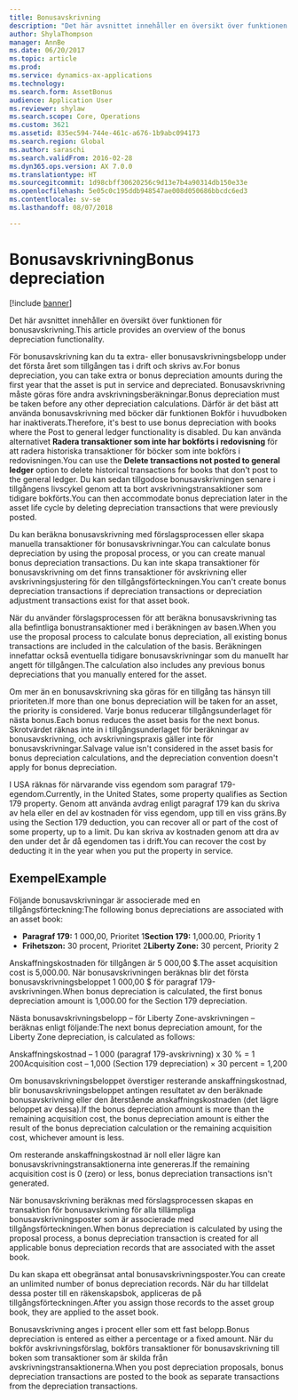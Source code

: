 ```yaml
---
title: Bonusavskrivning
description: "Det här avsnittet innehåller en översikt över funktionen för bonusavskrivning."
author: ShylaThompson
manager: AnnBe
ms.date: 06/20/2017
ms.topic: article
ms.prod: 
ms.service: dynamics-ax-applications
ms.technology: 
ms.search.form: AssetBonus
audience: Application User
ms.reviewer: shylaw
ms.search.scope: Core, Operations
ms.custom: 3621
ms.assetid: 835ec594-744e-461c-a676-1b9abc094173
ms.search.region: Global
ms.author: saraschi
ms.search.validFrom: 2016-02-28
ms.dyn365.ops.version: AX 7.0.0
ms.translationtype: HT
ms.sourcegitcommit: 1d98cbff30620256c9d13e7b4a90314db150e33e
ms.openlocfilehash: 5e05c0c195ddb948547ae008d050686bbcdc6ed3
ms.contentlocale: sv-se
ms.lasthandoff: 08/07/2018

---
```


# <a name="bonus-depreciation"></a><span data-ttu-id="d50f8-103">Bonusavskrivning</span><span class="sxs-lookup"><span data-stu-id="d50f8-103">Bonus depreciation</span></span>

[!include [banner](../includes/banner.md)]

<span data-ttu-id="d50f8-104">Det här avsnittet innehåller en översikt över funktionen för bonusavskrivning.</span><span class="sxs-lookup"><span data-stu-id="d50f8-104">This article provides an overview of the bonus depreciation functionality.</span></span>

<span data-ttu-id="d50f8-105">För bonusavskrivning kan du ta extra- eller bonusavskrivningsbelopp under det första året som tillgången tas i drift och skrivs av.</span><span class="sxs-lookup"><span data-stu-id="d50f8-105">For bonus depreciation, you can take extra or bonus depreciation amounts during the first year that the asset is put in service and depreciated.</span></span> <span data-ttu-id="d50f8-106">Bonusavskrivning måste göras före andra avskrivningsberäkningar.</span><span class="sxs-lookup"><span data-stu-id="d50f8-106">Bonus depreciation must be taken before any other depreciation calculations.</span></span> <span data-ttu-id="d50f8-107">Därför är det bäst att använda bonusavskrivning med böcker där funktionen Bokför i huvudboken har inaktiverats.</span><span class="sxs-lookup"><span data-stu-id="d50f8-107">Therefore, it's best to use bonus depreciation with books where the Post to general ledger functionality is disabled.</span></span> <span data-ttu-id="d50f8-108">Du kan använda alternativet **Radera transaktioner som inte har bokförts i redovisning** för att radera historiska transaktioner för böcker som inte bokförs i redovisningen.</span><span class="sxs-lookup"><span data-stu-id="d50f8-108">You can use the **Delete transactions not posted to general ledger** option to delete historical transactions for books that don't post to the general ledger.</span></span> <span data-ttu-id="d50f8-109">Du kan sedan tillgodose bonusavskrivningen senare i tillgångens livscykel genom att ta bort avskrivningstransaktioner som tidigare bokförts.</span><span class="sxs-lookup"><span data-stu-id="d50f8-109">You can then accommodate bonus depreciation later in the asset life cycle by deleting depreciation transactions that were previously posted.</span></span> 

<span data-ttu-id="d50f8-110">Du kan beräkna bonusavskrivning med förslagsprocessen eller skapa manuella transaktioner för bonusavskrivningar.</span><span class="sxs-lookup"><span data-stu-id="d50f8-110">You can calculate bonus depreciation by using the proposal process, or you can create manual bonus depreciation transactions.</span></span> <span data-ttu-id="d50f8-111">Du kan inte skapa transaktioner för bonusavskrivning om det finns transaktioner för avskrivning eller avskrivningsjustering för den tillgångsförteckningen.</span><span class="sxs-lookup"><span data-stu-id="d50f8-111">You can't create bonus depreciation transactions if depreciation transactions or depreciation adjustment transactions exist for that asset book.</span></span>

<span data-ttu-id="d50f8-112">När du använder förslagsprocessen för att beräkna bonusavskrivning tas alla befintliga bonustransaktioner med i beräkningen av basen.</span><span class="sxs-lookup"><span data-stu-id="d50f8-112">When you use the proposal process to calculate bonus depreciation, all existing bonus transactions are included in the calculation of the basis.</span></span> <span data-ttu-id="d50f8-113">Beräkningen innefattar också eventuella tidigare bonusavskrivningar som du manuellt har angett för tillgången.</span><span class="sxs-lookup"><span data-stu-id="d50f8-113">The calculation also includes any previous bonus depreciations that you manually entered for the asset.</span></span> 

<span data-ttu-id="d50f8-114">Om mer än en bonusavskrivning ska göras för en tillgång tas hänsyn till prioriteten.</span><span class="sxs-lookup"><span data-stu-id="d50f8-114">If more than one bonus depreciation will be taken for an asset, the priority is considered.</span></span> <span data-ttu-id="d50f8-115">Varje bonus reducerar tillgångsunderlaget för nästa bonus.</span><span class="sxs-lookup"><span data-stu-id="d50f8-115">Each bonus reduces the asset basis for the next bonus.</span></span> <span data-ttu-id="d50f8-116">Skrotvärdet räknas inte in i tillgångsunderlaget för beräkningar av bonusavskrivning, och avskrivningspraxis gäller inte för bonusavskrivningar.</span><span class="sxs-lookup"><span data-stu-id="d50f8-116">Salvage value isn't considered in the asset basis for bonus depreciation calculations, and the depreciation convention doesn't apply for bonus depreciation.</span></span> 

<span data-ttu-id="d50f8-117">I USA räknas för närvarande viss egendom som paragraf 179-egendom.</span><span class="sxs-lookup"><span data-stu-id="d50f8-117">Currently, in the United States, some property qualifies as Section 179 property.</span></span> <span data-ttu-id="d50f8-118">Genom att använda avdrag enligt paragraf 179 kan du skriva av hela eller en del av kostnaden för viss egendom, upp till en viss gräns.</span><span class="sxs-lookup"><span data-stu-id="d50f8-118">By using the Section 179 deduction, you can recover all or part of the cost of some property, up to a limit.</span></span> <span data-ttu-id="d50f8-119">Du kan skriva av kostnaden genom att dra av den under det år då egendomen tas i drift.</span><span class="sxs-lookup"><span data-stu-id="d50f8-119">You can recover the cost by deducting it in the year when you put the property in service.</span></span>

## <a name="example"></a><span data-ttu-id="d50f8-120">Exempel</span><span class="sxs-lookup"><span data-stu-id="d50f8-120">Example</span></span>
<span data-ttu-id="d50f8-121">Följande bonusavskrivningar är associerade med en tillgångsförteckning:</span><span class="sxs-lookup"><span data-stu-id="d50f8-121">The following bonus depreciations are associated with an asset book:</span></span>

-   <span data-ttu-id="d50f8-122">**Paragraf 179:** 1 000,00, Prioritet 1</span><span class="sxs-lookup"><span data-stu-id="d50f8-122">**Section 179:** 1,000.00, Priority 1</span></span>
-   <span data-ttu-id="d50f8-123">**Frihetszon:** 30 procent, Prioritet 2</span><span class="sxs-lookup"><span data-stu-id="d50f8-123">**Liberty Zone:** 30 percent, Priority 2</span></span>

<span data-ttu-id="d50f8-124">Anskaffningskostnaden för tillgången är 5 000,00 $.</span><span class="sxs-lookup"><span data-stu-id="d50f8-124">The asset acquisition cost is 5,000.00.</span></span> <span data-ttu-id="d50f8-125">När bonusavskrivningen beräknas blir det första bonusavskrivningsbeloppet 1 000,00 $ för paragraf 179-avskrivningen.</span><span class="sxs-lookup"><span data-stu-id="d50f8-125">When bonus depreciation is calculated, the first bonus depreciation amount is 1,000.00 for the Section 179 depreciation.</span></span> 

<span data-ttu-id="d50f8-126">Nästa bonusavskrivningsbelopp – för Liberty Zone-avskrivningen – beräknas enligt följande:</span><span class="sxs-lookup"><span data-stu-id="d50f8-126">The next bonus depreciation amount, for the Liberty Zone depreciation, is calculated as follows:</span></span> 

<span data-ttu-id="d50f8-127">Anskaffningskostnad – 1 000 (paragraf 179-avskrivning) x 30 % = 1 200</span><span class="sxs-lookup"><span data-stu-id="d50f8-127">Acquisition cost – 1,000 (Section 179 depreciation) × 30 percent = 1,200</span></span> 

<span data-ttu-id="d50f8-128">Om bonusavskrivningsbeloppet överstiger resterande anskaffningskostnad, blir bonusavskrivningsbeloppet antingen resultatet av den beräknade bonusavskrivning eller den återstående anskaffningskostnaden (det lägre beloppet av dessa).</span><span class="sxs-lookup"><span data-stu-id="d50f8-128">If the bonus depreciation amount is more than the remaining acquisition cost, the bonus depreciation amount is either the result of the bonus depreciation calculation or the remaining acquisition cost, whichever amount is less.</span></span> 

<span data-ttu-id="d50f8-129">Om resterande anskaffningskostnad är noll eller lägre kan bonusavskrivningstransaktionerna inte genereras.</span><span class="sxs-lookup"><span data-stu-id="d50f8-129">If the remaining acquisition cost is 0 (zero) or less, bonus depreciation transactions isn't generated.</span></span> 

<span data-ttu-id="d50f8-130">När bonusavskrivning beräknas med förslagsprocessen skapas en transaktion för bonusavskrivning för alla tillämpliga bonusavskrivningsposter som är associerade med tillgångsförteckningen.</span><span class="sxs-lookup"><span data-stu-id="d50f8-130">When bonus depreciation is calculated by using the proposal process, a bonus depreciation transaction is created for all applicable bonus depreciation records that are associated with the asset book.</span></span> 

<span data-ttu-id="d50f8-131">Du kan skapa ett obegränsat antal bonusavskrivningsposter.</span><span class="sxs-lookup"><span data-stu-id="d50f8-131">You can create an unlimited number of bonus depreciation records.</span></span> <span data-ttu-id="d50f8-132">När du har tilldelat dessa poster till en räkenskapsbok, appliceras de på tillgångsförteckningen.</span><span class="sxs-lookup"><span data-stu-id="d50f8-132">After you assign those records to the asset group book, they are applied to the asset book.</span></span> 

<span data-ttu-id="d50f8-133">Bonusavskrivning anges i procent eller som ett fast belopp.</span><span class="sxs-lookup"><span data-stu-id="d50f8-133">Bonus depreciation is entered as either a percentage or a fixed amount.</span></span> <span data-ttu-id="d50f8-134">När du bokför avskrivningsförslag, bokförs transaktioner för bonusavskrivning till boken som transaktioner som är skilda från avskrivningstransaktionerna.</span><span class="sxs-lookup"><span data-stu-id="d50f8-134">When you post depreciation proposals, bonus depreciation transactions are posted to the book as separate transactions from the depreciation transactions.</span></span>




